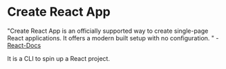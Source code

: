 # Create React App

"Create React App is an officially supported way to create single-page React applications. It offers a modern built setup with no configuration. " - [React-Docs](https://create-react-app.dev/docs/getting-started/)

It is a CLI to spin up a React project. 

### 



